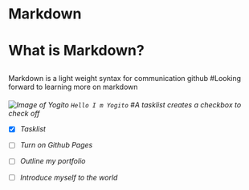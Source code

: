 # Markdown<h1>
# What is Markdown?<h2>
Markdown is a light weight syntax for communication github
#Looking forward to learning more on markdown<h6>
![Image of Yogito](https://octodex.github.com/images/yogitocat.png)
``` Hello I m Yogito ``` 
#A tasklist creates a checkbox to check off
- [x] Tasklist 
- [ ] Turn on Github Pages
- [ ] Outline my portfolio
- [ ] Introduce myself to the world

